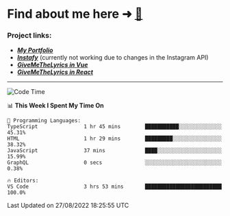 # Find about me here ➜ [🧑](https://pauabella.dev)

### Project links:
- ***[My Portfolio](https://pauabella.dev)***
- ***[Instafy](https://instafy.me)*** (currently not working due to changes in the Instagram API)
- ***[GiveMeTheLyrics in Vue](https://lyrics.pauabella.dev)***
- ***[GiveMeTheLyrics in React](https://pauabella.dev/GiveMeTheLyrics)***

---
<!--START_SECTION:waka-->
![Code Time](http://img.shields.io/badge/Code%20Time-1%2C378%20hrs%2035%20mins-blue)

📊 **This Week I Spent My Time On** 

```text
💬 Programming Languages: 
TypeScript               1 hr 45 mins        ███████████░░░░░░░░░░░░░░   45.31% 
HTML                     1 hr 29 mins        █████████░░░░░░░░░░░░░░░░   38.32% 
JavaScript               37 mins             ████░░░░░░░░░░░░░░░░░░░░░   15.99% 
GraphQL                  0 secs              ░░░░░░░░░░░░░░░░░░░░░░░░░   0.38%

🔥 Editors: 
VS Code                  3 hrs 53 mins       █████████████████████████   100.0%

```


 Last Updated on 27/08/2022 18:25:55 UTC
<!--END_SECTION:waka-->
